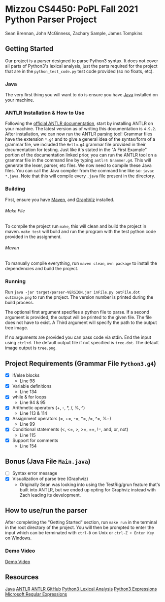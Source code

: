# Mizzou CS4450: PoPL Fall 2021 Python Parser Project

Sean Brennan, John McGinness, Zachary Sample, James Tompkins

## Getting Started

Our project is a parser designed to parse Python3 syntax. It does not cover all parts of Python3's lexical analysis, just the parts required for the project that are in the `python_test_code.py` test code provided (so no floats, etc).

### Java

The very first thing you will want to do is ensure you have [Java](https://www.java.com/en/download/) installed on your machine.

### ANTLR Installation & How to Use

Following the [official ANTLR documentation](https://github.com/antlr/antlr4/blob/master/doc/getting-started.md), start by installing ANTLR on your machine. The latest version as of writing this documentation is `4.9.2`.
After installation, we can now run the ANTLR parsing tool! Grammar files have the extension `*.g4` and to give a general idea of the syntax/form of a grammar file, we included the `Hello.g4` grammar file provided in their documentation for testing. Just like it's stated in the "A First Example" portion of the documentation linked prior, you can run the ANTLR tool on a grammar file in the command line by typing `antlr4 Grammer.g4`. This will generate the lexer, parser, etc files. We now need to compile these Java files. You can call the Java compiler from the command line like so: `javac *.java`. Note that this will compile every `.java` file present in the directory.


### Building

First, ensure you have [Maven](https://maven.apache.org/install.html), and [GraphViz](https://graphviz.org/) installed.

###### Make File

To compile the project run `make`, this will clean and build the project in maven. `make test` will build and run the program with the test python code provided in the assignment.

###### Maven

To manually compile everything, run `maven clean`, `mvn package` to install the dependencies and build the project.

### Running

Run `java -jar target/parser-VERSION.jar inFile.py outFile.dot outImage.png` to run the project. The version number is printed during the build process.

The optional first argument specifies a python file to parse. If a second argument is provided, the output will be printed to the given file. The file does not have to exist. A Third argument will specify the path to the output tree image.

If no arguments are provided you can pass code via stdin. End the input using `ctrl+d`. The default output file if not specified is `tree.dot`. The default image output is `tree.png`.

## Project Requirements (Grammar File `Python3.g4`)

- [x] if/else blocks
  - Line 98
- [x] Variable definitions
  - Line 134
- [x] while & for loops
  - Line 94 & 95
- [x] Arithmetic operators (+, -, *, /, %, ^)
  - Line 113 & 114
- [x] Assignment operators (=, +=, -=, *=, /=, ^=, %=)
  - Line 99
- [x] Conditional statements (<, <=, >, >=, ==, !=, and, or, not)
  - Line 115
- [x] Support for comments
  - Line 154

## Bonus (Java File `Main.java`)

- [ ] Syntax error message
- [x] Visualization of parse tree (Graphviz)
  - Originally Sean was looking into using the TestRig/grun feature that's built into ANTLR, but we ended up opting for Graphviz instead with Zach leading its development.

## How to use/run the parser

After completing the "Getting Started" section, run `make run` in the terminal in the root directory of the project. You will then be prompted to enter the input which can be terminated with `ctrl-D` on Unix or `ctrl-Z + Enter Key` on Windows.

### Demo Video

[Demo Video](https://www.youtube.com/watch?v=ck20dfElW0E)

## Resources

[Java](https://www.java.com/en/)
[ANTLR](https://www.antlr.org/)
[ANTLR GitHub](https://github.com/antlr/antlr4)
[Python3 Lexical Analysis](https://docs.python.org/3/reference/lexical_analysis.html)
[Python3 Expressions](https://docs.python.org/3/reference/expressions.html)
[Microsoft Regular Expressions](https://docs.microsoft.com/en-us/dotnet/standard/base-types/regular-expression-language-quick-reference)
